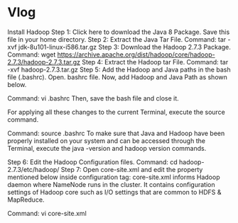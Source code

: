 # Vlog
Install Hadoop
Step 1: Click here to download the Java 8 Package. Save this file in your home directory.
Step 2: Extract the Java Tar File.
Command: tar -xvf jdk-8u101-linux-i586.tar.gz
Step 3: Download the Hadoop 2.7.3 Package.
Command: wget https://archive.apache.org/dist/hadoop/core/hadoop-2.7.3/hadoop-2.7.3.tar.gz
Step 4: Extract the Hadoop tar File.
Command: tar -xvf hadoop-2.7.3.tar.gz
Step 5: Add the Hadoop and Java paths in the bash file (.bashrc).
Open. bashrc file. Now, add Hadoop and Java Path as shown below.

Command:  vi .bashrc
Then, save the bash file and close it.

For applying all these changes to the current Terminal, execute the source command.

Command: source .bashrc
To make sure that Java and Hadoop have been properly installed on your system and can be accessed through the Terminal, execute the java -version and hadoop version commands.


Step 6: Edit the Hadoop Configuration files.
Command: cd hadoop-2.7.3/etc/hadoop/
Step 7: Open core-site.xml and edit the property mentioned below inside configuration tag:
core-site.xml informs Hadoop daemon where NameNode runs in the cluster. It contains configuration settings of Hadoop core such as I/O settings that are common to HDFS & MapReduce.

Command: vi core-site.xml

